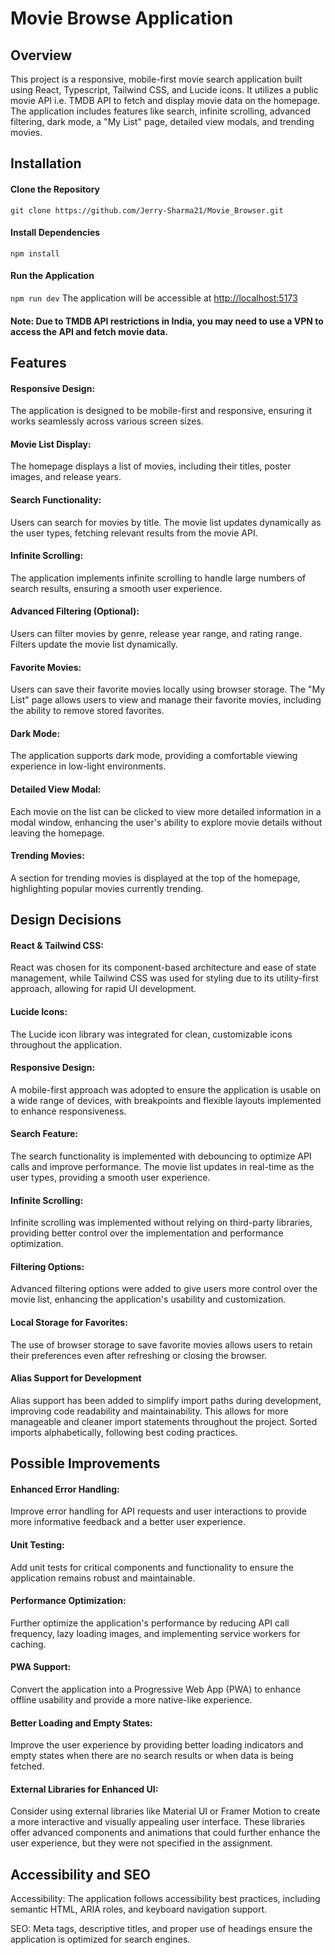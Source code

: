 # Movie Browse Application

## Overview

This project is a responsive, mobile-first movie search application built using React, Typescript, Tailwind CSS, and Lucide icons. It utilizes a public movie API i.e. TMDB API to fetch and display movie data on the homepage. The application includes features like search, infinite scrolling, advanced filtering, dark mode, a "My List" page, detailed view modals, and trending movies.

## Installation

#### Clone the Repository

`git clone https://github.com/Jerry-Sharma21/Movie_Browser.git`

#### Install Dependencies

`npm install`

#### Run the Application

`npm run dev`
The application will be accessible at [http://localhost:5173](http://localhost:5173)

#### Note: Due to TMDB API restrictions in India, you may need to use a VPN to access the API and fetch movie data.

## Features

#### Responsive Design:

The application is designed to be mobile-first and responsive, ensuring it works seamlessly across various screen sizes.

#### Movie List Display:

The homepage displays a list of movies, including their titles, poster images, and release years.

#### Search Functionality:

Users can search for movies by title. The movie list updates dynamically as the user types, fetching relevant results from the movie API.

#### Infinite Scrolling:

The application implements infinite scrolling to handle large numbers of search results, ensuring a smooth user experience.

#### Advanced Filtering (Optional):

Users can filter movies by genre, release year range, and rating range. Filters update the movie list dynamically.

#### Favorite Movies:

Users can save their favorite movies locally using browser storage. The "My List" page allows users to view and manage their favorite movies, including the ability to remove stored favorites.

#### Dark Mode:

The application supports dark mode, providing a comfortable viewing experience in low-light environments.

#### Detailed View Modal:

Each movie on the list can be clicked to view more detailed information in a modal window, enhancing the user's ability to explore movie details without leaving the homepage.

#### Trending Movies:

A section for trending movies is displayed at the top of the homepage, highlighting popular movies currently trending.

## Design Decisions

#### React & Tailwind CSS:

React was chosen for its component-based architecture and ease of state management, while Tailwind CSS was used for styling due to its utility-first approach, allowing for rapid UI development.

#### Lucide Icons:

The Lucide icon library was integrated for clean, customizable icons throughout the application.

#### Responsive Design:

A mobile-first approach was adopted to ensure the application is usable on a wide range of devices, with breakpoints and flexible layouts implemented to enhance responsiveness.

#### Search Feature:

The search functionality is implemented with debouncing to optimize API calls and improve performance. The movie list updates in real-time as the user types, providing a smooth user experience.

#### Infinite Scrolling:

Infinite scrolling was implemented without relying on third-party libraries, providing better control over the implementation and performance optimization.

#### Filtering Options:

Advanced filtering options were added to give users more control over the movie list, enhancing the application's usability and customization.

#### Local Storage for Favorites:

The use of browser storage to save favorite movies allows users to retain their preferences even after refreshing or closing the browser.

#### Alias Support for Development

Alias support has been added to simplify import paths during development, improving code readability and maintainability. This allows for more manageable and cleaner import statements throughout the project. Sorted imports alphabetically, following best coding practices.

## Possible Improvements

#### Enhanced Error Handling:

Improve error handling for API requests and user interactions to provide more informative feedback and a better user experience.

#### Unit Testing:

Add unit tests for critical components and functionality to ensure the application remains robust and maintainable.

#### Performance Optimization:

Further optimize the application's performance by reducing API call frequency, lazy loading images, and implementing service workers for caching.

#### PWA Support:

Convert the application into a Progressive Web App (PWA) to enhance offline usability and provide a more native-like experience.

#### Better Loading and Empty States:

Improve the user experience by providing better loading indicators and empty states when there are no search results or when data is being fetched.

#### External Libraries for Enhanced UI:

Consider using external libraries like Material UI or Framer Motion to create a more interactive and visually appealing user interface. These libraries offer advanced components and animations that could further enhance the user experience, but they were not specified in the assignment.

## Accessibility and SEO

Accessibility: The application follows accessibility best practices, including semantic HTML, ARIA roles, and keyboard navigation support.

SEO: Meta tags, descriptive titles, and proper use of headings ensure the application is optimized for search engines.
